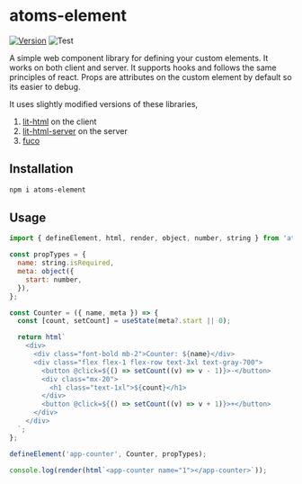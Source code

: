 # atoms-element

[![Version](https://img.shields.io/npm/v/atoms-element?style=flat-square&color=blue)](https://www.npmjs.com/package/atoms-element)
![Test](https://github.com/pyros2097/atoms-element/actions/workflows/main.yml/badge.svg)

A simple web component library for defining your custom elements. It works on both client and server. It supports hooks and follows the same
principles of react. Props are attributes on the custom element by default so its easier to debug.

It uses slightly modified versions of these libraries,

1. [lit-html](https://github.com/lit/lit) on the client
2. [lit-html-server](https://github.com/popeindustries/lit-html-server) on the server
3. [fuco](https://github.com/wtnbass/fuco)

## Installation

```sh
npm i atoms-element
```

## Usage

```js
import { defineElement, html, render, object, number, string } from 'atoms-element';

const propTypes = {
  name: string.isRequired,
  meta: object({
    start: number,
  }),
};

const Counter = ({ name, meta }) => {
  const [count, setCount] = useState(meta?.start || 0);

  return html`
    <div>
      <div class="font-bold mb-2">Counter: ${name}</div>
      <div class="flex flex-1 flex-row text-3xl text-gray-700">
        <button @click=${() => setCount((v) => v - 1)}>-</button>
        <div class="mx-20">
          <h1 class="text-1xl">${count}</h1>
        </div>
        <button @click=${() => setCount((v) => v + 1)}>+</button>
      </div>
    </div>
  `;
};

defineElement('app-counter', Counter, propTypes);

console.log(render(html`<app-counter name="1"></app-counter>`));
```
